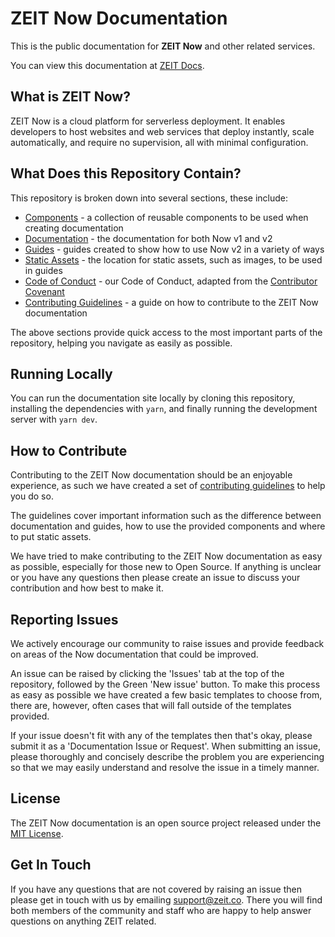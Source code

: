 # ZEIT Now Documentation

This is the public documentation for **ZEIT Now** and other related services.

You can view this documentation at [ZEIT Docs](https://zeit.co/docs).

## What is ZEIT Now?

ZEIT Now is a cloud platform for serverless deployment. It enables developers to host websites and web services that deploy instantly, scale automatically, and require no supervision, all with minimal configuration.

## What Does this Repository Contain?

This repository is broken down into several sections, these include:

- [Components](https://github.com/zeit/docs/tree/master/components) - a collection of reusable components to be used when creating documentation
- [Documentation](https://github.com/zeit/docs/tree/master/pages/docs) - the documentation for both Now v1 and v2
- [Guides](https://github.com/zeit/docs/tree/master/pages/guides) - guides created to show how to use Now v2 in a variety of ways
- [Static Assets](https://github.com/zeit/docs/tree/master/public/static/guides) - the location for static assets, such as images, to be used in guides
- [Code of Conduct](https://github.com/zeit/docs/blob/master/CODE_OF_CONDUCT.md) - our Code of Conduct, adapted from the [Contributor Covenant](http://contributor-covenant.org)
- [Contributing Guidelines](https://github.com/zeit/docs/blob/master/CONTRIBUTING.md) - a guide on how to contribute to the ZEIT Now documentation

The above sections provide quick access to the most important parts of the repository, helping you navigate as easily as possible.

## Running Locally

You can run the documentation site locally by cloning this repository, installing the dependencies with `yarn`, and finally running the development server with `yarn dev`.

## How to Contribute

Contributing to the ZEIT Now documentation should be an enjoyable experience, as such we have created a set of [contributing guidelines](https://github.com/zeit/docs/blob/master/CONTRIBUTING.md) to help you do so.

The guidelines cover important information such as the difference between documentation and guides, how to use the provided components and where to put static assets.

We have tried to make contributing to the ZEIT Now documentation as easy as possible, especially for those new to Open Source. If anything is unclear or you have any questions then please create an issue to discuss your contribution and how best to make it.

## Reporting Issues

We actively encourage our community to raise issues and provide feedback on areas of the Now documentation that could be improved.

An issue can be raised by clicking the 'Issues' tab at the top of the repository, followed by the Green 'New issue' button. To make this process as easy as possible we have created a few basic templates to choose from, there are, however, often cases that will fall outside of the templates provided.

If your issue doesn't fit with any of the templates then that's okay, please submit it as a 'Documentation Issue or Request'. When submitting an issue, please thoroughly and concisely describe the problem you are experiencing so that we may easily understand and resolve the issue in a timely manner.

## License

The ZEIT Now documentation is an open source project released under the [MIT License](https://github.com/zeit/docs/blob/master/LICENSE.md).

## Get In Touch

If you have any questions that are not covered by raising an issue then please get in touch with us by emailing support@zeit.co. There you will find both members of the community and staff who are happy to help answer questions on anything ZEIT related.
